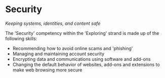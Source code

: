 Security
========
*Keeping systems, identities, and content safe*

The 'Security' competency within the 'Exploring' strand is made up of the following skills:

- Recommending how to avoid online scams and 'phishing'
- Managing and maintaining account security
- Encrypting data and communications using software and add-ons
- Changing the default behavior of websites, add-ons and extensions to make web browsing more secure